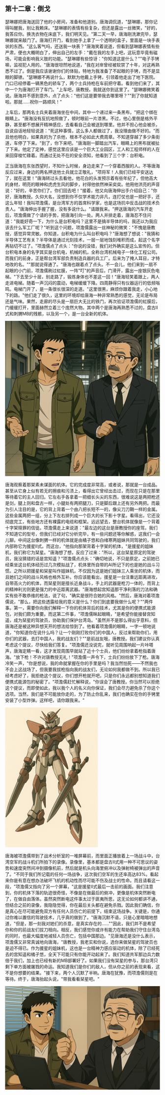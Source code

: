 ## 第十二章：倒戈
瑟琳娜把唐海送回了他的小房间，准备和他道别。唐海调侃道，"瑟琳娜，那你记得叫醒我，别让我赖床。"瑟琳娜的表情有些复杂，但还是露出一丝微笑，"好的，我答应你。换洗衣物在床底下，我们明天见。"第二天一早，唐海刚洗漱完毕，瑟琳娜就来敲门了。唐海打开门，看到她手上拿了一个透明的盒子，里面是一块手表状的东西。"这么客气吗，还送我一块表？"唐海笑着说道，但看到瑟琳娜表情有些严肃，便也大概明白了，伸出自己的左手："戴在我的左手上吧，这玩意毕竟有磁场，可能会影响我义肢的功能。"瑟琳娜有些惊讶："你知道这是什么？""电子手铐嘛，监视犯人用的。"唐海很坦然地说道，"我在对岸曾经被软禁了十年，对这再熟悉不过了。倒是我应该谢谢你们的体贴，特地为我准备了不起眼的手铐，而不是显眼的脚镣。"瑟琳娜不再说什么，默默为他戴上手铐，引领着他走出了地下医院。门口已经停着一辆黑色的轿车了，两个士兵持枪在车前把守着。看到他们来了，其中一个为唐海打开了车门。"上车吧，唐教授。我就送你到这里了。"瑟琳娜微笑着说。唐海并不感到意外，点了点头："他们这是要带我去哪里呀？""到了你就知道啦。那就......祝你一路顺风！"

上车后，那两名士兵夹着唐海坐在中间，其中一个递过来一条黑布，"把这个绑在眼睛上。"唐海没有反抗地照做了，顿时眼前一片漆黑。不过，他心里倒是格外平静，甚至都不想展开精神感应，去看看自己会被送到哪里。他并不担心他会被杀，自说自话地轻轻说道："死这种事情，这么多人都做过了，我没理由做不好的。"而且他也明白，如果真的为了杀他，根本不必如此大费周章。不知道穿越了多少条街道，车停了下来。"到了，你下来吧。"唐海刚一脚踏出汽车，眼睛上的黑布就被扯了下来。他定了定神，感觉这里应该是一个巨大工业园区，工人和工程师样的人在来回穿梭忙碌着。而通过无处不在的安全须知，他看到了三个字：台积电。

正当唐海在东张西望时，不知什么时候，身边走来了一个穿着西服的人。不等唐海反应过来，身边的两名押送他士兵就立正敬礼，"项将军！人我们已经平安送达了，就在这里！"唐海转过头去看他，他花白的头发预示着有些年纪了，但他高大的身材，明亮的眼神和虎虎生风的脚步，衬得他依然神采奕奕。他用他洪亮的声音说："好的，辛苦你们了。你们回去吧！"接着，他又向唐海伸出手介绍自己："你好，唐海教授。久仰大名，没想到你不仅学术能力非凡，连打仗也是一把好手，还这么年轻！我叫项澹儒，是台湾军方的首席科学家，也是这场抗中反击战的技术负责人。"唐海伸出手握了握，没有多说什么。"请跟我来。"押送唐海的汽车开走后，项澹儒做了个请的手势，把唐海引向一处。两人并排走着，唐海忍不住问道："我能好奇一下，为什么是台积电吗？这里不是搞半导体的吗，我还以为我应该去什么军工厂呢？"听到这个问题，项澹儒露出一丝神秘的微笑："不愧是唐教授，感觉异常灵敏。你知道，台积电为什么叫台积电吗？"唐海想了想说："我猜和半导体工艺有关？半导体是通过光刻技术，一层一层地蚀刻堆积而成，起这个名字再贴切不过了。"项澹儒点了点头："你说的没错，我们对外确实是这么宣传的。但台积电本身的名字其实是台机电，机械的机，全称台湾机械电子一体化工程公司。而我们的前身，正是帮台湾军部负责制造兵器的兵工厂。后来为了掩人耳目，才特地改的名。""那就说得通了。"唐海也跟着点了点头。不一会儿，他们来到一扇不起眼的小门前，项澹儒刷过虹膜，一阵"叮"的声音后，门滑开，露出一座银灰色电梯。"下去至少十层，别走路了，锻炼身体也不差这一回！"唐海轻笑着跟上，两人走进电梯。随着一声沉闷的震动，电梯缓缓下降。四周静得只有仪器运行的低频嗡鸣。电梯门开了，是一条很长很深的走道。"这里很黑，麻烦你跟着我走，小心地下的路。"他们走了很久，这里的环境却给唐海一种非常熟悉的感觉，无论是布局还是气味。果然，走廊的尽头是一扇巨大无比的铁门，再次验证项澹儒的虹膜后，门缓缓打开，里面赫然立着三个庞然大物。其中两个是唐海再熟悉不过的，盘古II式和刺猬MB的残骸，以及另一个，是一台全新的机体。

<img src="./illustrations/48.png" />

唐海观察着那架素未谋面的机体。它的完成度非常高，或者说，那就是一台成品。甚至从它身上似有若无的擦痕和污渍上，看得出它曾经出击过，而现在只是在那里等待着它的主人回归。它左右手各拿着一把细长头尖的东西，很难说这是两把枪还是剑，腿上则和盘古一样，小腿处有两把腿刀，只是脚后跟上还有另外两把。而最为引人注目的是，它的背上背着一个由八把长短不一的，像尖刀刀鞘一样的金属。这些金属两把一组，分上下左右排列成一个巨大的长下影十字星。看得出，它还没彻底完工，有些地方还有裸露的电缆和框架。远远望去，整台机体就像是一个背着十字架赎罪的信徒。项澹儒走上来说道："最左边的这台是唐教授你的座驾，我们不知道它的型号，但我们已经对它分析完毕，有一些问题还等你解惑，这我们一会儿聊。中间这台像刺猬一样的机体就是由橘子悠和白绪寒两姐妹共同驾驶的，我们内部称它为援星II式。而这台，"他指向那架背着十字架的机体，"是援星的姐妹机，我们称它为栞星。"唐海想了想，反应了过来："所以，这台栞星原定的驾驶员，我没猜错的话是宫知遥？"项澹儒点点头："确切地说，不只是原定，之前她已经乘坐这台机体经历过几次模拟战了，机体里所自带的AI所记下的也是她的战斗习惯。之所以把援星和栞星叫作姐妹机，不仅因为这是她们姐妹三人乘坐的机体，而且她们之间的战斗风格也格外互补。你应该能看出，援星是一台注重远距离进攻，自带高火力的机体，而栞星则是擅长近身战斗，手上的武器是枪刀一体的，而背上的精神利刃则更是强力的中近距离武器。"唐海想起宫知遥那干净利落的刀法和确实有些不敢恭维的枪法，说了句，"确实是很符合她的风格。"然后，唐海对着项澹儒说，"那么，把这些透露给我的意义是什么？你们到底要我做什么呢？""两件事。第一，需要你向我们解释一下你的机体背后的技术，尤其是你的便携式能源包，对我们颇为重要。而这第二件事，"项澹儒眯起眼睛，"是希望你能接替宫知遥，成为栞星的驾驶员，协助我们保护台湾岛。"虽然并不是那么得出乎意料，但唐海还是被这种异想天开的想法给惊到了。他看着项澹儒的眼睛，一字一顿地说道，"你知道你在说什么吗？让一个刚刚打败你们的中国人，反过来帮助你们，用你们的武器，去打中国人，我的战友们？""是前战友哦，唐教授。我们建议你认真考虑这个提议，尽快给我们答复。"项澹儒还没说完，就听见周围响起一片咔嗒声，唐海定睛一看，这才发现周围早就站了近十个士兵，他们纷纷拿着枪指着唐海。"放下枪！不许对唐教授无礼！"项澹儒一声令下，士兵们纷纷放下了枪。唐海冷笑一声，"你是想说，我的命就掌握在你的手里是吗？我当然怕死——不然我也不会上这战场了，但我要我拔枪指向我的战友们，无论如何我都做不到。所以我已经考虑好了，我拒绝这个提议，你们想开枪就开吧，只是你们永远都别想知道我们便携式能源包的秘密了。"项澹儒赶忙解释说，"你误会了唐教授。你当然可以拒绝这个提议，而即使如此，我以我个人的名义向你保证，我们会尽力避免杀了你这个选项。当然，我们是不可能放你走的，为了防止你乱来，我们也确实在你的手铐里安装了小型炸弹。这样吧，请你跟我来。"

<img src="./illustrations/49.png" width=60% />

唐海被项澹儒带到了战术分析室的一堆屏幕前，而里面正播放着上一场战斗中，台湾空军的战斗机们所拍下的录像。录像里，基本都是盘古II式用一种不可思议的姿势和速度突然间冲到摄像机前，然后就是机头向海里俯冲以及弹射椅被弹出的声音了。"不同于我们所记载的任何一场战争，这次我们空军的生还率高达83%。看起来你是有意在想办法破坏飞机的机动性而尽可能不伤及战士的性命。而且请看这一段，"项澹儒又指向了另一个屏幕，"这是援星II式最后一击前的画面。我们注意到，你的机体下落的轨迹很奇怪，不像是在做最后的俯冲，更像是机体突然断电了，在做自由落体。虽然突然断电这件事太过于匪夷所思，这无论如何都讲不通，但结合之前的录像，我隐隐觉得，你在最后关头都在避免杀戮。因此我们确信，你是真心在尽可能避免双方有任何人员伤亡的前提下，结束这场战争。关键是，你通过你难以置信的驾驶技术，几乎真的做到了。"唐海沉默不语，只是心里暗暗地想道，"但是，那一刻我对她们的杀意，是真实存在的......""因此，我们并不是希望你和你的前战友们拔刀相向。相反，我们感觉你或许有能力在帮助我们守住台湾岛的同时，也最大幅度地减轻人员伤亡，包括中国那边。"见唐海还是没什么表示，项澹儒又非常真诚地向唐海，"唐教授，我老实和你说，选你来做栞星的驾驶员也是迫不得已。作为援星的姐妹机，这也是一台精神力感应驱动的机体，除了已经死去的宫知遥和橘子悠，全天下可能只有你能开动起来了。我们知道共军那边兵力数倍于我们，加上也已经有新的MB部署好了。如果我们没有栞星的参与，那台湾只剩下单方面被屠戮的命运。我知道我们是你们的敌人，但从你之前的表现来看，这不是你想要的结果。"接下来，两个人沉默了半晌。唐海在犹豫，而项澹儒则是在等待。终于，唐海抬起头说，"带我看看栞星吧。"


<img src="./illustrations/56.png" />
